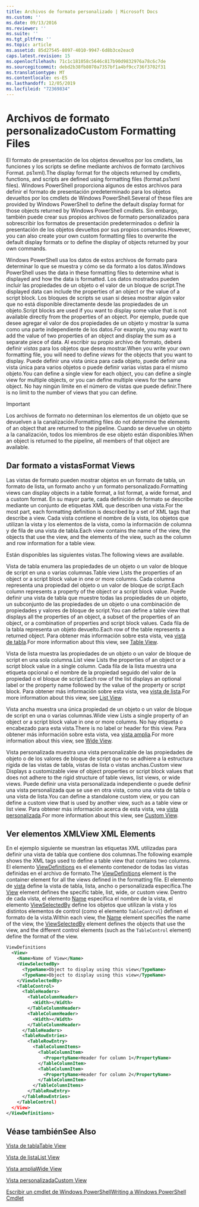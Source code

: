 ```yaml
---
title: Archivos de formato personalizado | Microsoft Docs
ms.custom: ''
ms.date: 09/13/2016
ms.reviewer: ''
ms.suite: ''
ms.tgt_pltfrm: ''
ms.topic: article
ms.assetid: 85d27545-8097-4010-9947-6d8b3ce2eac0
caps.latest.revision: 15
ms.openlocfilehash: 71c1c181058c5646c817b90d9832976a78c6c7de
ms.sourcegitcommit: debd2b38fb8070a7357bf1a4bf9cc736f3702f31
ms.translationtype: MT
ms.contentlocale: es-ES
ms.lasthandoff: 12/05/2019
ms.locfileid: "72369834"
---
```

# <a name="custom-formatting-files"></a><span data-ttu-id="46b71-102">Archivos de formato personalizado</span><span class="sxs-lookup"><span data-stu-id="46b71-102">Custom Formatting Files</span></span>

<span data-ttu-id="46b71-103">El formato de presentación de los objetos devueltos por los cmdlets, las funciones y los scripts se define mediante archivos de formato (archivos Format. ps1xml).</span><span class="sxs-lookup"><span data-stu-id="46b71-103">The display format for the objects returned by cmdlets, functions, and scripts are defined using formatting files (format.ps1xml files).</span></span> <span data-ttu-id="46b71-104">Windows PowerShell proporciona algunos de estos archivos para definir el formato de presentación predeterminado para los objetos devueltos por los cmdlets de Windows PowerShell.</span><span class="sxs-lookup"><span data-stu-id="46b71-104">Several of these files are provided by Windows PowerShell to define the default display format for those objects returned by Windows PowerShell cmdlets.</span></span> <span data-ttu-id="46b71-105">Sin embargo, también puede crear sus propios archivos de formato personalizados para sobrescribir los formatos de presentación predeterminados o definir la presentación de los objetos devueltos por sus propios comandos.</span><span class="sxs-lookup"><span data-stu-id="46b71-105">However, you can also create your own custom formatting files to overwrite the default display formats or to define the display of objects returned by your own commands.</span></span>

<span data-ttu-id="46b71-106">Windows PowerShell usa los datos de estos archivos de formato para determinar lo que se muestra y cómo se da formato a los datos.</span><span class="sxs-lookup"><span data-stu-id="46b71-106">Windows PowerShell uses the data in these formatting files to determine what is displayed and how the data is formatted.</span></span> <span data-ttu-id="46b71-107">Los datos mostrados pueden incluir las propiedades de un objeto o el valor de un bloque de script.</span><span class="sxs-lookup"><span data-stu-id="46b71-107">The displayed data can include the properties of an object or the value of a script block.</span></span>  <span data-ttu-id="46b71-108">Los bloques de scripts se usan si desea mostrar algún valor que no está disponible directamente desde las propiedades de un objeto.</span><span class="sxs-lookup"><span data-stu-id="46b71-108">Script blocks are used if you want to display some value that is not available directly from the properties of an object.</span></span> <span data-ttu-id="46b71-109">Por ejemplo, puede que desee agregar el valor de dos propiedades de un objeto y mostrar la suma como una parte independiente de los datos.</span><span class="sxs-lookup"><span data-stu-id="46b71-109">For example, you may want to add the value of two properties of an object and display the sum as a separate piece of data.</span></span> <span data-ttu-id="46b71-110">Al escribir su propio archivo de formato, deberá definir *vistas* para los objetos que desea mostrar.</span><span class="sxs-lookup"><span data-stu-id="46b71-110">When you write your own formatting file, you will need to define *views* for the objects that you want to display.</span></span> <span data-ttu-id="46b71-111">Puede definir una vista única para cada objeto, puede definir una vista única para varios objetos o puede definir varias vistas para el mismo objeto.</span><span class="sxs-lookup"><span data-stu-id="46b71-111">You can define a single view for each object, you can define a single view for multiple objects, or you can define multiple views for the same object.</span></span> <span data-ttu-id="46b71-112">No hay ningún límite en el número de vistas que puede definir.</span><span class="sxs-lookup"><span data-stu-id="46b71-112">There is no limit to the number of views that you can define.</span></span>

> [!IMPORTANT]
> <span data-ttu-id="46b71-113">Los archivos de formato no determinan los elementos de un objeto que se devuelven a la canalización.</span><span class="sxs-lookup"><span data-stu-id="46b71-113">Formatting files do not determine the elements of an object that are returned to the pipeline.</span></span> <span data-ttu-id="46b71-114">Cuando se devuelve un objeto a la canalización, todos los miembros de ese objeto están disponibles.</span><span class="sxs-lookup"><span data-stu-id="46b71-114">When an object is returned to the pipeline, all members of that object are available.</span></span>

## <a name="format-views"></a><span data-ttu-id="46b71-115">Dar formato a vistas</span><span class="sxs-lookup"><span data-stu-id="46b71-115">Format Views</span></span>

<span data-ttu-id="46b71-116">Las vistas de formato pueden mostrar objetos en un formato de tabla, un formato de lista, un formato ancho y un formato personalizado.</span><span class="sxs-lookup"><span data-stu-id="46b71-116">Formatting views can display objects in a table format, a list format, a wide format, and a custom format.</span></span> <span data-ttu-id="46b71-117">En su mayor parte, cada definición de formato se describe mediante un conjunto de etiquetas XML que describen una vista.</span><span class="sxs-lookup"><span data-stu-id="46b71-117">For the most part, each formatting definition is described by a set of XML tags that describe a view.</span></span> <span data-ttu-id="46b71-118">Cada vista contiene el nombre de la vista, los objetos que utilizan la vista y los elementos de la vista, como la información de columna y de fila de una vista de tabla.</span><span class="sxs-lookup"><span data-stu-id="46b71-118">Each view contains the name of the view, the objects that use the view, and the elements of the view, such as the column and row information for a table view.</span></span>

<span data-ttu-id="46b71-119">Están disponibles las siguientes vistas.</span><span class="sxs-lookup"><span data-stu-id="46b71-119">The following views are available.</span></span>

<span data-ttu-id="46b71-120">Vista de tabla enumera las propiedades de un objeto o un valor de bloque de script en una o varias columnas.</span><span class="sxs-lookup"><span data-stu-id="46b71-120">Table view Lists the properties of an object or a script block value in one or more columns.</span></span> <span data-ttu-id="46b71-121">Cada columna representa una propiedad del objeto o un valor de bloque de script.</span><span class="sxs-lookup"><span data-stu-id="46b71-121">Each column represents a property of the object or a script block value.</span></span> <span data-ttu-id="46b71-122">Puede definir una vista de tabla que muestre todas las propiedades de un objeto, un subconjunto de las propiedades de un objeto o una combinación de propiedades y valores de bloque de script.</span><span class="sxs-lookup"><span data-stu-id="46b71-122">You can define a table view that displays all the properties of an object, a subset of the properties of an object, or a combination of properties and script block values.</span></span> <span data-ttu-id="46b71-123">Cada fila de la tabla representa un objeto devuelto.</span><span class="sxs-lookup"><span data-stu-id="46b71-123">Each row of the table represents a returned object.</span></span> <span data-ttu-id="46b71-124">Para obtener más información sobre esta vista, vea [vista de tabla](../format/creating-a-table-view.md).</span><span class="sxs-lookup"><span data-stu-id="46b71-124">For more information about this view, see [Table View](../format/creating-a-table-view.md).</span></span>

<span data-ttu-id="46b71-125">Vista de lista muestra las propiedades de un objeto o un valor de bloque de script en una sola columna.</span><span class="sxs-lookup"><span data-stu-id="46b71-125">List view Lists the properties of an object or a script block value in a single column.</span></span> <span data-ttu-id="46b71-126">Cada fila de la lista muestra una etiqueta opcional o el nombre de la propiedad seguido del valor de la propiedad o el bloque de script.</span><span class="sxs-lookup"><span data-stu-id="46b71-126">Each row of the list displays an optional label or the property name followed by the value of the property or script block.</span></span> <span data-ttu-id="46b71-127">Para obtener más información sobre esta vista, vea [vista de lista](../format/creating-a-list-view.md).</span><span class="sxs-lookup"><span data-stu-id="46b71-127">For more information about this view, see [List View](../format/creating-a-list-view.md).</span></span>

<span data-ttu-id="46b71-128">Vista ancha muestra una única propiedad de un objeto o un valor de bloque de script en una o varias columnas.</span><span class="sxs-lookup"><span data-stu-id="46b71-128">Wide view Lists a single property of an object or a script block value in one or more columns.</span></span> <span data-ttu-id="46b71-129">No hay etiqueta o encabezado para esta vista.</span><span class="sxs-lookup"><span data-stu-id="46b71-129">There is no label or header for this view.</span></span> <span data-ttu-id="46b71-130">Para obtener más información sobre esta vista, vea [vista amplia](../format/creating-a-wide-view.md).</span><span class="sxs-lookup"><span data-stu-id="46b71-130">For more information about this view, see [Wide View](../format/creating-a-wide-view.md).</span></span>

<span data-ttu-id="46b71-131">Vista personalizada muestra una vista personalizable de las propiedades de objeto o de los valores de bloque de script que no se adhiere a la estructura rígida de las vistas de tabla, vistas de lista o vistas anchas.</span><span class="sxs-lookup"><span data-stu-id="46b71-131">Custom view Displays a customizable view of object properties or script block values that does not adhere to the rigid structure of table views, list views, or wide views.</span></span> <span data-ttu-id="46b71-132">Puede definir una vista personalizada independiente o puede definir una vista personalizada que se use en otra vista, como una vista de tabla o una vista de lista.</span><span class="sxs-lookup"><span data-stu-id="46b71-132">You can define a standalone custom view, or you can define a custom view that is used by another view, such as a table view or list view.</span></span> <span data-ttu-id="46b71-133">Para obtener más información acerca de esta vista, vea [vista personalizada](../format/creating-custom-controls.md).</span><span class="sxs-lookup"><span data-stu-id="46b71-133">For more information about this view, see [Custom View](../format/creating-custom-controls.md).</span></span>

## <a name="view-xml-elements"></a><span data-ttu-id="46b71-134">Ver elementos XML</span><span class="sxs-lookup"><span data-stu-id="46b71-134">View XML Elements</span></span>

<span data-ttu-id="46b71-135">En el ejemplo siguiente se muestran las etiquetas XML utilizadas para definir una vista de tabla que contiene dos columnas.</span><span class="sxs-lookup"><span data-stu-id="46b71-135">The following example shows the XML tags used to define a table view that contains two columns.</span></span> <span data-ttu-id="46b71-136">El elemento [ViewDefinitions](../format/viewdefinitions-element-format.md) es el elemento contenedor de todas las vistas definidas en el archivo de formato.</span><span class="sxs-lookup"><span data-stu-id="46b71-136">The [ViewDefinitions](../format/viewdefinitions-element-format.md) element is the container element for all the views defined in the formatting file.</span></span> <span data-ttu-id="46b71-137">El elemento de [vista](../format/view-element-format.md) define la vista de tabla, lista, ancho o personalizada específica.</span><span class="sxs-lookup"><span data-stu-id="46b71-137">The [View](../format/view-element-format.md) element defines the specific table, list, wide, or custom view.</span></span> <span data-ttu-id="46b71-138">Dentro de cada vista, el elemento [Name](../format/name-element-for-view-format.md) especifica el nombre de la vista, el elemento [ViewSelectedBy](../format/viewselectedby-element-format.md) define los objetos que utilizan la vista y los distintos elementos de control (como el elemento `TableControl`) definen el formato de la vista.</span><span class="sxs-lookup"><span data-stu-id="46b71-138">Within each view, the [Name](../format/name-element-for-view-format.md) element specifies the name of the view, the [ViewSelectedBy](../format/viewselectedby-element-format.md) element defines the objects that use the view, and the different control elements (such as the `TableControl` element) define the format of the view.</span></span>

```xml
ViewDefinitions
  <View>
    <Name>Name of View</Name>
    <ViewSelectedBy>
      <TypeName>Object to display using this view</TypeName>
      <TypeName>Object to display using this view</TypeName>
    </ViewSelectedBy>
    <TableControl>
      <TableHeaders>
        <TableColumnHeader>
          <Width></Width>
        </TableColumnHeader>
        <TableColumnHeader>
          <Width></Width>
        </TableColumnHeader>
      </TableHeaders>
      <TableRowEntries>
        <TableRowEntry>
          <TableColumnItems>
            <TableColumnItem>
              <PropertyName>Header for column 1</PropertyName>
            </TableColumnItem>
            <TableColumnItem>
              <PropertyName>Header for column 2</PropertyName>
            </TableColumnItem>
          </TableColumnItems>
        </TableRowEntry>
      </TableRowEntries>
    </TableControl)
  </View>
</ViewDefinitions>

```

## <a name="see-also"></a><span data-ttu-id="46b71-139">Véase también</span><span class="sxs-lookup"><span data-stu-id="46b71-139">See Also</span></span>

[<span data-ttu-id="46b71-140">Vista de tabla</span><span class="sxs-lookup"><span data-stu-id="46b71-140">Table View</span></span>](../format/creating-a-table-view.md)

[<span data-ttu-id="46b71-141">Vista de lista</span><span class="sxs-lookup"><span data-stu-id="46b71-141">List View</span></span>](../format/creating-a-list-view.md)

[<span data-ttu-id="46b71-142">Vista amplia</span><span class="sxs-lookup"><span data-stu-id="46b71-142">Wide View</span></span>](../format/creating-a-wide-view.md)

[<span data-ttu-id="46b71-143">Vista personalizada</span><span class="sxs-lookup"><span data-stu-id="46b71-143">Custom View</span></span>](../format/creating-custom-controls.md)

[<span data-ttu-id="46b71-144">Escribir un cmdlet de Windows PowerShell</span><span class="sxs-lookup"><span data-stu-id="46b71-144">Writing a Windows PowerShell Cmdlet</span></span>](./writing-a-windows-powershell-cmdlet.md)
